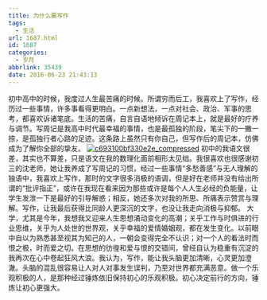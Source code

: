 ```yaml
---
title: 为什么要写作
tags:
  - 生活
url: 1687.html
id: 1687
categories:
  - 岁月
abbrlink: 35439
date: 2016-06-23 21:43:13
---
```


初中高中的时候，我度过人生最苦痛的时候。所谓穷而后工，我喜欢上了写作，经历过一些事情，许多事看得更明白。一点新想法，一点对社会、政治、军事的思考，都喜欢诉诸笔底。生活的苦痛，自言自语地倾诉在周记本上，就是最好的疗养与调节。写周记是我高中时代最幸福的事情，也是最孤独的阶段，笔尖下的一撇一捺，是孤独行者心路的足迹。这条路上虽然只有你自己，但写作后的周记本，仿佛成为了解你全部的挚友。 [![c693100bf330e2e_compressed](http://baiyuan.wang/wp-content/uploads/2016/06/c693100bf330e2e_compressed-1.jpg)](http://baiyuan.wang/wp-content/uploads/2016/06/c693100bf330e2e_compressed-1.jpg) 初中的我语文很差，其实也不算差，只是语文在我的数理化面前相形太见绌。我很喜欢也很感谢初三的沈老师，她让我养成了写周记的习惯，经过一些事情“多愁善感”与无人理解的独语中，我喜欢上写作，那时的文字很多消极的语调，但是好在老师并没有给出所谓的“批评指正”，或许在我现在看来因为那些或许是每个人人生必经的负能量，让学生发泄一下是最好的引导解惑；相反，她还多次对我的所思、所痛表示赞赏与理解。写作，让我最后获得比同龄人更深沉的文字，也没让我走向消极与抑郁。 大学，尤其是今年，我想我又迎来人生思想涌动变化的高潮；关乎工作与时俱进的行业思维，关乎为人处世的世界观，关乎幸福的爱情婚姻观，都在发生变化。以前眼中自以为熟悉甚至视其为知己的人，一朝会变得完全不认识；对一个人的看法时而恨之极，时而爱之切。在思想的彷徨和爱与恨的交错间，曾经自认为稳重有沉淀的我再次在心中卷起狂风大浪。我认为，写作，能让我头脑更加清晰，心灵更加澄澈。头脑的混乱很容易让人对人对事发生误判，乃至对世界都充满恶意。做一个乐观积极的人，是那种经过锤炼依旧保持初心的乐观积极。初心决定前行的方向，锤炼让初心更强大。